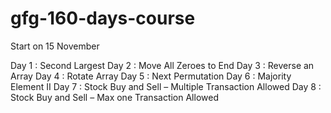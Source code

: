 # gfg-160-days-course

Start on 15 November


Day 1 : Second Largest
Day 2 : Move All Zeroes to End
Day 3 : Reverse an Array
Day 4 : Rotate Array
Day 5 : Next Permutation
Day 6 : Majority Element II
Day 7 : Stock Buy and Sell – Multiple Transaction Allowed
Day 8 : Stock Buy and Sell – Max one Transaction Allowed